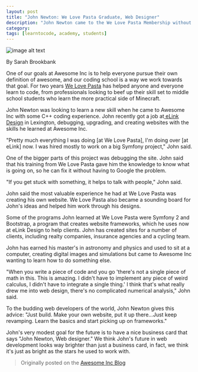 ```yaml
---
layout: post
title: "John Newton: We Love Pasta Graduate, Web Designer"
description: "John Newton came to the We Love Pasta Membership without web development experience, and left with a coding job."
category: 
tags: [learntocode, academy, students]
---
```


![image alt text](/img/blog/john-newton-membership.png)

By Sarah Brookbank

One of our goals at Awesome Inc is to help everyone pursue their own definition of awesome, and our coding school is a way we work towards that goal. For two years [We Love Pasta](http://www.awesomeincu.com/) has helped anyone and everyone learn to code, from professionals looking to beef up their skill set to middle school students who learn the more practical side of Minecraft.

<!--break-->

John Newton was looking to learn a new skill when he came to Awesome Inc with some C++ coding experience. John recently got a job at[ eLink Design](https://www.elinkdesign.com/) in Lexington, debugging, upgrading, and creating websites with the skills he learned at Awesome Inc. 

"Pretty much everything I was doing [at We Love Pasta], I'm doing over [at eLink] now. I was hired mostly to work on a big Symfony project," John said.

One of the bigger parts of this project was debugging the site. John said that his training  from We Love Pasta gave him the knowledge to know what is going on, so he can fix it without having to Google the problem.

"If you get stuck with something, it helps to talk with people," John said.

John said the most valuable experience he had at We Love Pasta was creating his own website. We Love Pasta also became a sounding board for John's ideas and helped him work through his designs.

Some of the programs John learned at We Love Pasta were Symfony 2 and Bootstrap, a program that creates website frameworks, which he uses now at eLink Design to help clients. John has created sites for a number of clients, including realty companies, insurance agencies and a cycling team.

John has earned his master's in astronomy and physics and used to sit at a computer, creating digital images and simulations but came to Awesome Inc wanting to learn how to do something else.

"When you write a piece of code and you go 'there's not a single piece of math in this. This is amazing. I didn't have to implement any piece of weird calculus, I didn't have to integrate a single thing.' I think that's what really drew me into web design, there's no complicated numerical analysis," John said. 

To the budding web developers of the world, John Newton gives this advice: "Just build. Make your own website, put it up there...Just keep revamping. Learn the basics and start picking up on frameworks."

John's very modest goal for the future is to have a nice business card that says "John Newton, Web designer." We think John's future in web development looks way brighter than just a business card, in fact, we think it's just as bright as the stars he used to work with.
  
> Originally posted on the [Awesome Inc Blog](http://blog.awesomeinc.org/post/120552649816/john-newton-awesome-inc-u-graduate-web-designer)